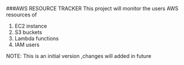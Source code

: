 ###AWS RESOURCE TRACKER
This project will monitor the users AWS resources of
1. EC2 instance
2. S3 buckets
3. Lambda functions
4. IAM users

NOTE: This is an initial version ,changes will added in future
